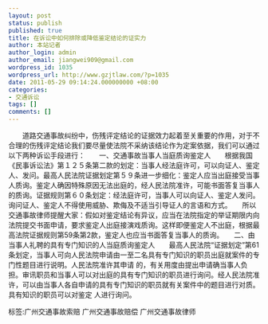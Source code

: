 ```yaml
---
layout: post
status: publish
published: true
title: 在诉讼中如何排除或降低鉴定结论的证实力
author: 本站记者
author_login: admin
author_email: jiangwei909@gmail.com
wordpress_id: 1035
wordpress_url: http://www.gzjtlaw.com/?p=1035
date: 2011-05-29 09:14:24.000000000 +08:00
categories:
- 交通诉讼
tags: []
comments: []
---
```

　　道路交通事故纠纷中，伤残评定结论的证据效力起着至关重要的作用，对于不合理的伤残评定结论我们要尽量使法院不采纳该结论作为定案依据，我们可以通过以下两种诉讼手段进行：　　一、交通事故当事人当庭质询鉴定人　　根据我国《民事诉讼法》第１２５条第二款的划定：当事人经法庭许可，可以向证人、鉴定人、发问。最高人民法院证据划定第５９条进一步细化：鉴定人应当出庭接受当事人质询。鉴定人确因特殊原因无法出庭的，经人民法院准许，可能书面答复当事人的质询。证据规则第６０条划定：经法庭许可，当事人可以向证人、鉴定人发问。询问证人、鉴定人不得使用威胁、欺侮及不适当引导证人的言语和方式。　　所以交通事故律师提醒大家：假如对鉴定结论有异议，应当在法院指定的举证期限内向法院提交书面申请，要求鉴定人出庭接演戏质询。这样即便鉴定人不出庭，根据最高法院证据规则第59条第2款，鉴定人也应当书面答复当事人的质询。　　二、由当事人礼聘的具有专门知识的人当庭质询鉴定人　　最高人民法院&ldquo;证据划定&rdquo;第61条划定，当事人可向人民法院申请由一至二名具有专门知识的职员出庭就案件的专门性题目进行说明。人民法院准许其申请 的，有关用度由提出申请确当事人负担。审讯职员和当事人可以对出庭的具有专门知识的职员进行询问。经人民法院准许，可以由当事人各自申请的具有专门知识的职员就有关案件中的题目进行对质。具有知识的职员可以对鉴定 人进行询问。　　标签:广州交通事故索赔 广州交通事故赔偿 广州交通事故律师
